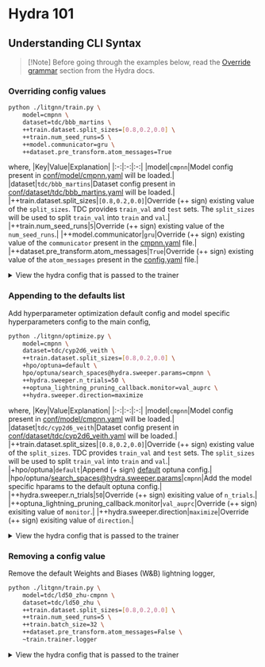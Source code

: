 # Hydra 101

## Understanding CLI Syntax

> \[!Note\]
> Before going through the examples below, read the [Override grammar](https://hydra.cc/docs/advanced/override_grammar/basic/) section from the Hydra docs.

### Overriding config values
```bash
python ./litgnn/train.py \
    model=cmpnn \
    dataset=tdc/bbb_martins \
    ++train.dataset.split_sizes=[0.8,0.2,0.0] \
    ++train.num_seed_runs=5 \
    ++model.communicator=gru \
    ++dataset.pre_transform.atom_messages=True
```
where,
|Key|Value|Explanation|
|:-:|:-:|:-:|
|model|`cmpnn`|Model config present in [conf/model/cmpnn.yaml](../litgnn/conf/model/cmpnn.yaml) will be loaded.|
|dataset|`tdc/bbb_martins`|Dataset config present in [conf/dataset/tdc/bbb_martins.yaml](../litgnn/conf/dataset/tdc/bbb_martins.yaml) will be loaded.|
|++train.dataset.split_sizes|`[0.8,0.2,0.0]`|Override (++ sign) existing value of the `split_sizes`. TDC provides `train_val` and `test` sets. The `split_sizes` will be used to split `train_val` into `train` and `val`.|
|++train.num_seed_runs|`5`|Override (++ sign) existing value of the `num_seed_runs`.|
|++model.communicator|`gru`|Override (++ sign) existing value of the `communicator` present in the [cmpnn.yaml](../litgnn/conf/model/cmpnn.yaml) file.|
|++dataset.pre_transform.atom_messages|`True`|Override (++ sign) existing value of the `atom_messages` present in the [config.yaml](../litgnn/conf/config.yaml) file.|

<details>
<summary>View the hydra config that is passed to the trainer</summary>

```yaml
dataset:                                                                   
    save_dir: .cache
    pre_transform:
        _target_: litgnn.nn.models.cmpnn.featurization.FeaturesGenerator
        atom_messages: true
    task:
        task_type: binary_classification
        loss:
        _target_: torch.nn.BCEWithLogitsLoss
        metrics:
        auroc:
            _target_: torchmetrics.AUROC
            task: binary
        auprc:
            _target_: torchmetrics.AveragePrecision
            task: binary
        f1score:
            _target_: torchmetrics.F1Score
            task: binary
    dataset_type: custom
    group_key: tdc
    dataset_name: bbb_martins
    num_classes: 1

model:
    _target_: litgnn.nn.models.graph.GraphLevelGNN
    in_channels: 133
    out_channels: 1
    edge_dim: 147
    num_ffn_layers: 2
    pooling_func_name: global_mean_pool
    model_cls: CMPNN
    hidden_channels: 256
    num_conv_layers: 3
    communicator: gru
    dropout: 0.0

train:
    num_seed_runs: 5
    seed: 1
    batch_size: 16
    dataset:
        split: scaffold_split
        split_sizes:
            - 0.8
            - 0.2
            - 0.0
        num_node_features: 133
        num_edge_features: 147
    trainer:
        _target_: pytorch_lightning.Trainer
        accelerator: gpu
        devices: auto
        max_epochs: 100
        log_every_n_steps: 10
        logger:
            _target_: pytorch_lightning.loggers.WandbLogger
            project: LitGNN
            group: CMPNN
            job_type: tdc-bbb_martins
            name: Seed_1
            dir: wandb
        callbacks:
            - _target_: pytorch_lightning.callbacks.RichProgressBar
            - _target_: pytorch_lightning.callbacks.ModelCheckpoint
              monitor: val_loss
              mode: min
              save_top_k: 1
              filename: '{epoch:02d}-{val_loss:.4f}'
            - _target_: pytorch_lightning.callbacks.EarlyStopping
              monitor: val_loss
              mode: min
              patience: 10
    optimizer:
        _target_: torch.optim.Adam
        lr: 0.0001
        weight_decay: 0
    scheduler:
        _target_: litgnn.nn.lr_scheduler.NoamLRScheduler
        warmup_epochs:
            - 2
        total_epochs:
            - 100
        init_lr:
            - 0.0001
        max_lr:
            - 0.001
        final_lr:
            - 0.0001
        steps_per_epoch: 41
```
</details>

### Appending to the defaults list

Add hyperparameter optimization default config and model specific hyperparameters config to the main config,
```bash
python ./litgnn/optimize.py \
    model=cmpnn \
    dataset=tdc/cyp2d6_veith \
    ++train.dataset.split_sizes=[0.8,0.2,0.0] \
    +hpo/optuna=default \
    hpo/optuna/search_spaces@hydra.sweeper.params=cmpnn \
    ++hydra.sweeper.n_trials=50 \
    ++optuna_lightning_pruning_callback.monitor=val_auprc \
    ++hydra.sweeper.direction=maximize
```
where,
|Key|Value|Explanation|
|:-:|:-:|:-:|
|model|`cmpnn`|Model config present in [conf/model/cmpnn.yaml](../litgnn/conf/model/cmpnn.yaml) will be loaded.|
|dataset|`tdc/cyp2d6_veith`|Dataset config present in [conf/dataset/tdc/cyp2d6_veith.yaml](../litgnn/conf/dataset/tdc/cyp2d6_veith.yaml) will be loaded.|
|++train.dataset.split_sizes|`[0.8,0.2,0.0]`|Override (++ sign) existing value of the `split_sizes`. TDC provides `train_val` and `test` sets. The `split_sizes` will be used to split `train_val` into `train` and `val`.|
|+hpo/optuna|`default`|Append (+ sign) [default](../litgnn/conf/hpo/optuna/default.yaml) optuna config.|
|hpo/optuna/search_spaces@hydra.sweeper.params|`cmpnn`|Add the model specific hparams to the default optuna config.|
|++hydra.sweeper.n_trials|`50`|Override (++ sign) exisiting value of `n_trials`.|
|++optuna_lightning_pruning_callback.monitor|`val_auprc`|Override (++ sign) exisiting value of `monitor`.|
|++hydra.sweeper.direction|`maximize`|Override (++ sign) exisiting value of `direction`.|

<details>
<summary>View the hydra config that is passed to the trainer</summary>

```yaml
hydra:
    run:
        dir: outputs/2024-04-20/11-06-46
    sweep:
        dir: multirun/2024-04-20/11-06-46
        subdir: ???
    launcher:
        _target_: hydra._internal.core_plugins.basic_launcher.BasicLauncher
    sweeper:
        sampler:
            _target_: optuna.samplers.TPESampler
            seed: 42
            consider_prior: true
            prior_weight: 1.0
            consider_magic_clip: true
            consider_endpoints: false
            n_startup_trials: 10
            n_ei_candidates: 24
            multivariate: false
            warn_independent_sampling: true
        _target_: hydra_plugins.hydra_optuna_sweeper.optuna_sweeper.OptunaSweeper
        direction: maximize
        storage: null
        study_name: CMPNN
        n_trials: 50
        n_jobs: 1
        search_space: null
        params:
            model.communicator: choice("additive", "inner_product", "gru", "mlp")
            model.num_conv_layers: range(2, 6, step=1)
            model.hidden_channels: choice(64, 128, 256, 512)
            train.batch_size: choice(16, 32, 64, 128, 256)
        custom_search_space: null
    #....other hydra config.....#

optuna_lightning_pruning_callback:
    monitor: val_auprc

dataset:
    save_dir: .cache
    pre_transform:
        _target_: litgnn.nn.models.cmpnn.featurization.FeaturesGenerator
        atom_messages: false
    task:
        task_type: binary_classification
        loss:
        _target_: torch.nn.BCEWithLogitsLoss
        metrics:
        auroc:
            _target_: torchmetrics.AUROC
            task: binary
        auprc:
            _target_: torchmetrics.AveragePrecision
            task: binary
        f1score:
            _target_: torchmetrics.F1Score
            task: binary
    dataset_type: custom
    group_key: tdc
    dataset_name: cyp2d6_veith
    num_classes: 1

model:
    _target_: litgnn.nn.models.graph.GraphLevelGNN
    in_channels: 133
    out_channels: 1
    edge_dim: 147
    num_ffn_layers: 2
    pooling_func_name: global_mean_pool
    model_cls: CMPNN
    hidden_channels: 512
    num_conv_layers: 4
    communicator: additive
    dropout: 0.0

train:
    num_seed_runs: 1
    seed: 1
    batch_size: 16
    dataset:
        split: scaffold_split
        split_sizes:
            - 0.8
            - 0.2
            - 0.0
        num_node_features: 133
        num_edge_features: 147
    trainer:
        _target_: pytorch_lightning.Trainer
        accelerator: gpu
        devices: auto
        max_epochs: 100
        log_every_n_steps: 10
        logger:
            _target_: pytorch_lightning.loggers.WandbLogger
            project: LitGNN
            group: CMPNN-Optuna
            job_type: tdc-cyp2d6_veith
            name: null
            dir: wandb
        callbacks:
            - _target_: pytorch_lightning.callbacks.RichProgressBar
            - _target_: pytorch_lightning.callbacks.ModelCheckpoint
              monitor: val_loss
              mode: min
              save_top_k: 1
              filename: '{epoch:02d}-{val_loss:.4f}'
            - _target_: pytorch_lightning.callbacks.EarlyStopping
              monitor: val_loss
              mode: min
              patience: 10
    optimizer:
        _target_: torch.optim.Adam
        lr: 0.0001
        weight_decay: 0
    scheduler:
        _target_: litgnn.nn.lr_scheduler.NoamLRScheduler
        warmup_epochs:
        - 2
        total_epochs:
        - 100
        init_lr:
        - 0.0001
        max_lr:
        - 0.001
        final_lr:
        - 0.0001
        steps_per_epoch: 526
```
</details>

### Removing a config value

Remove the default Weights and Biases (W&B) lightning logger,
```bash
python ./litgnn/train.py \
    model=tdc/ld50_zhu-cmpnn \
    dataset=tdc/ld50_zhu \
    ++train.dataset.split_sizes=[0.8,0.2,0.0] \
    ++train.num_seed_runs=5 \
    ++train.batch_size=32 \
    ++dataset.pre_transform.atom_messages=False \
    ~train.trainer.logger
```

<details>
<summary>View the hydra config that is passed to the trainer</summary>

```yaml
dataset:                                                                   
    save_dir: .cache
    pre_transform:
        _target_: litgnn.nn.models.cmpnn.featurization.FeaturesGenerator
        atom_messages: false
    task:
        task_type: regression
        loss:
            _target_: torch.nn.MSELoss
        metrics:
            mae:
                _target_: torchmetrics.MeanAbsoluteError
            r2score:
                _target_: torchmetrics.R2Score
    dataset_type: custom
    group_key: tdc
    dataset_name: ld50_zhu
    num_classes: 1

model:
    _target_: litgnn.nn.models.graph.GraphLevelGNN
    in_channels: 133
    out_channels: 1
    edge_dim: 147
    num_ffn_layers: 2
    pooling_func_name: global_mean_pool
    model_cls: CMPNN
    hidden_channels: 256
    num_conv_layers: 4
    communicator: additive
    dropout: 0.0

train:
    num_seed_runs: 5
    seed: 1
    batch_size: 16
    dataset:
        split: scaffold_split
        split_sizes:
            - 0.8
            - 0.2
            - 0.0
        num_node_features: 133
        num_edge_features: 147
    trainer:
        _target_: pytorch_lightning.Trainer
        accelerator: gpu
        devices: auto
        max_epochs: 100
        log_every_n_steps: 10
        callbacks:
            - _target_: pytorch_lightning.callbacks.RichProgressBar
            - _target_: pytorch_lightning.callbacks.ModelCheckpoint
              monitor: val_loss
              mode: min
              save_top_k: 1
              filename: '{epoch:02d}-{val_loss:.4f}'
            - _target_: pytorch_lightning.callbacks.EarlyStopping
              monitor: val_loss
              mode: min
              patience: 10
    optimizer:
        _target_: torch.optim.Adam
        lr: 0.0001
        weight_decay: 0
    scheduler:
        _target_: litgnn.nn.lr_scheduler.NoamLRScheduler
        warmup_epochs:
            - 2
        total_epochs:
            - 100
        init_lr:
            - 0.0001
        max_lr:
            - 0.001
        final_lr:
            - 0.0001
        steps_per_epoch: 125
```
</details>

